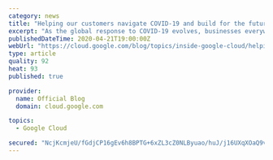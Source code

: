 ```yaml
---
category: news
title: "Helping our customers navigate COVID-19 and build for the future"
excerpt: "As the global response to COVID-19 evolves, businesses everywhere are adapting to an ever-changing environment that forces them to think differently. Our focus at Google Cloud right now is helping our customers navigate the impacts of COVID-19, whether that’s helping employees work remotely, ensuring"
publishedDateTime: 2020-04-21T19:00:00Z
webUrl: "https://cloud.google.com/blog/topics/inside-google-cloud/helping-our-customers-navigate-covid-19/"
type: article
quality: 92
heat: 93
published: true

provider:
  name: Official Blog
  domain: cloud.google.com

topics:
  - Google Cloud

secured: "NcjKcmjeU/fGdjCP16gEv6h8BPTG+6xZL3cZ0NLByuao/huJ/j16UXqXOaQ9v3lpondRXldzvE1FEcCNmLO6jP0GX1CSY+L8cgR85NkEANm+ZwmFYfT7562TvJoJEJ1iq1UeQ6D0KAeb4dbLLmvJBQOgp0krAscySEFNFI0KMsdPt9c+fVfwDrzSMbWol7A5TBgMV9xuU4eSfv1/pPFxZs2sC/97tdNBoW6SqHdoWTnh/crRuKjPbmYpqV52G8XjpQ/FABghpNwgwHz+nP/MF2brROXz6tSfxuQQGJ78SiNzD6Lr8Bz7s9X2uVKK1wJTlF494WTnERqsC0dNcPXkFw==;/2IGe2tVd9rzH90u3lk8AQ=="
---
```


